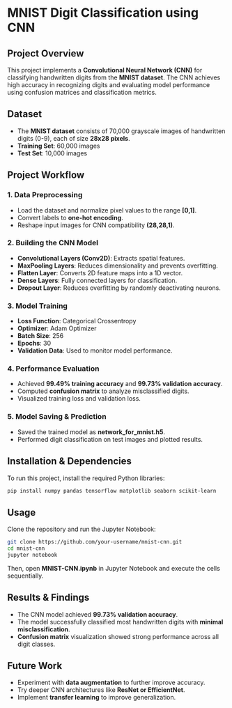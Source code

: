 # MNIST Digit Classification using CNN

## Project Overview
This project implements a **Convolutional Neural Network (CNN)** for classifying handwritten digits from the **MNIST dataset**. The CNN achieves high accuracy in recognizing digits and evaluating model performance using confusion matrices and classification metrics.

## Dataset
- The **MNIST dataset** consists of 70,000 grayscale images of handwritten digits (0-9), each of size **28x28 pixels**.
- **Training Set**: 60,000 images
- **Test Set**: 10,000 images

## Project Workflow
### 1. **Data Preprocessing**
   - Load the dataset and normalize pixel values to the range **[0,1]**.
   - Convert labels to **one-hot encoding**.
   - Reshape input images for CNN compatibility **(28,28,1)**.

### 2. **Building the CNN Model**
   - **Convolutional Layers (Conv2D)**: Extracts spatial features.
   - **MaxPooling Layers**: Reduces dimensionality and prevents overfitting.
   - **Flatten Layer**: Converts 2D feature maps into a 1D vector.
   - **Dense Layers**: Fully connected layers for classification.
   - **Dropout Layer**: Reduces overfitting by randomly deactivating neurons.

### 3. **Model Training**
   - **Loss Function**: Categorical Crossentropy
   - **Optimizer**: Adam Optimizer
   - **Batch Size**: 256
   - **Epochs**: 30
   - **Validation Data**: Used to monitor model performance.

### 4. **Performance Evaluation**
   - Achieved **99.49% training accuracy** and **99.73% validation accuracy**.
   - Computed **confusion matrix** to analyze misclassified digits.
   - Visualized training loss and validation loss.

### 5. **Model Saving & Prediction**
   - Saved the trained model as **network_for_mnist.h5**.
   - Performed digit classification on test images and plotted results.

## Installation & Dependencies
To run this project, install the required Python libraries:

```bash
pip install numpy pandas tensorflow matplotlib seaborn scikit-learn
```

## Usage
Clone the repository and run the Jupyter Notebook:

```bash
git clone https://github.com/your-username/mnist-cnn.git
cd mnist-cnn
jupyter notebook
```

Then, open **MNIST-CNN.ipynb** in Jupyter Notebook and execute the cells sequentially.

## Results & Findings
- The CNN model achieved **99.73% validation accuracy**.
- The model successfully classified most handwritten digits with **minimal misclassification**.
- **Confusion matrix** visualization showed strong performance across all digit classes.

## Future Work
- Experiment with **data augmentation** to further improve accuracy.
- Try deeper CNN architectures like **ResNet or EfficientNet**.
- Implement **transfer learning** to improve generalization.



